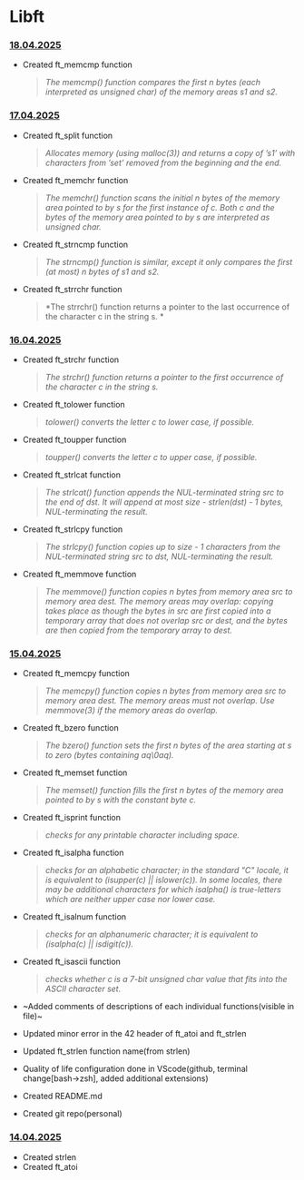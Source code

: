 # Libft
### <ins>18.04.2025</ins>
- Created ft_memcmp function
	> *The memcmp() function compares the first n bytes (each interpreted as unsigned char) of the memory areas s1 and s2.*

### <ins>17.04.2025</ins>
- Created ft_split function
	> *Allocates memory (using malloc(3)) and returns a copy of ’s1’ with characters from ’set’ removed from the beginning and the end.* 

- Created ft_memchr function
	> *The memchr() function scans the initial n bytes of the memory area pointed to by s for the first instance of c. Both c and the bytes of the memory area pointed to by s are interpreted as unsigned char.*

- Created ft_strncmp function
	> *The strncmp() function is similar, except it only compares the first (at most) n bytes of s1 and s2.*

- Created ft_strrchr function
	> *The strrchr() function returns a pointer to the last occurrence of the character c in the string s. *

### <ins>16.04.2025</ins>
- Created ft_strchr function
	> *The strchr() function returns a pointer to the first occurrence of the character c in the string s.*

- Created ft_tolower function
	> *tolower() converts the letter c to lower case, if possible.*
	
- Created ft_toupper function
	> *toupper() converts the letter c to upper case, if possible.*

- Created ft_strlcat function
	> *The strlcat() function appends the NUL-terminated string src to the end of dst. It will append at most size - strlen(dst) - 1 bytes, NUL-terminating the result.*

- Created ft_strlcpy function
	> *The strlcpy() function copies up to size - 1 characters from the NUL-terminated string src to dst, NUL-terminating the result.*

- Created ft_memmove function
	> *The memmove() function copies n bytes from memory area src to memory area dest. The memory areas may overlap: copying takes place as though the bytes in src are first copied into a temporary array that does not overlap src or dest, and the bytes are then copied from the temporary array to dest.*


### <ins>15.04.2025</ins>
- Created ft_memcpy function
	> *The memcpy() function copies n bytes from memory area src to memory area dest. The memory areas must not overlap. Use memmove(3) if the memory areas do overlap.*

- Created ft_bzero function
	> *The bzero() function sets the first n bytes of the area starting at s to zero (bytes containing aq\0aq).*
- Created ft_memset function
	> *The memset() function fills the first n bytes of the memory area pointed to by s with the constant byte c.*
- Created ft_isprint function
	> *checks for any printable character including space.*
- Created ft_isalpha function
	> *checks for an alphabetic character; in the standard "C" locale, it is equivalent to (isupper(c) || islower(c)). In some locales, there may be additional characters for which isalpha() is true-letters which are neither upper case nor lower case.*
- Created ft_isalnum function
	> *checks for an alphanumeric character; it is equivalent to (isalpha(c) || isdigit(c)).*
- Created ft_isascii function
	> *checks whether c is a 7-bit unsigned char value that fits into the ASCII character set.*
- ~Added comments of descriptions of each individual functions(visible in file)~
- Updated minor error in the 42 header of ft_atoi and ft_strlen
- Updated ft_strlen function name(from strlen)

- Quality of life configuration done in VScode(github, terminal change[bash->zsh], added additional extensions)
- Created README.md
- Created git repo(personal)


### <ins>14.04.2025</ins>
- Created strlen
- Created ft_atoi
